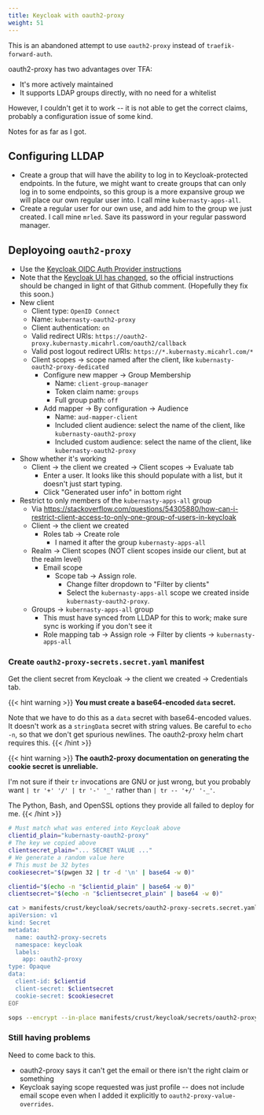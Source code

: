 ```yaml
---
title: Keycloak with oauth2-proxy
weight: 51
---
```


This is an abandoned attempt to use `oauth2-proxy` instead of `traefik-forward-auth`.

oauth2-proxy has two advantages over TFA:

* It's more actively maintained
* It supports LDAP groups directly, with no need for a whitelist

However, I couldn't get it to work --
it is not able to get the correct claims,
probably a configuration issue of some kind.

Notes for as far as I got.

## Configuring LLDAP

* Create a group that will have the ability to log in to Keycloak-protected endpoints.
  In the future, we might want to create groups that can only log in to some endpoints,
  so this group is a more expansive group we will place our own regular user into.
  I call mine `kubernasty-apps-all`.
* Create a regular user for our own use, and add him to the group we just created.
  I call mine `mrled`.
  Save its password in your regular password manager.

## Deployoing `oauth2-proxy`

* Use the [Keycloak OIDC Auth Provider instructions](https://oauth2-proxy.github.io/oauth2-proxy/docs/configuration/oauth_provider#keycloak-auth-provider)
* Note that the [Keycloak UI has changed](https://github.com/oauth2-proxy/oauth2-proxy/issues/1931#issuecomment-1374875310),
  so the official instructions should be changed in light of that Github comment.
  (Hopefully they fix this soon.)
* New client
  * Client type: `OpenID Connect`
  * Name: `kubernasty-oauth2-proxy`
  * Client authentication: `on`
  * Valid redirect URIs: `https://oauth2-proxy.kubernasty.micahrl.com/oauth2/callback`
  * Valid post logout redirect URIs: `https://*.kubernasty.micahrl.com/*`
  * Client scopes -> scope named after the client, like `kubernasty-oauth2-proxy-dedicated`
    * Configure new mapper -> Group Membership
      * Name: `client-group-manager`
      * Token claim name: `groups`
      * Full group path: `off`
    * Add mapper -> By configuration -> Audience
      * Name: `aud-mapper-client`
      * Included client audience: select the name of the client, like `kubernasty-oauth2-proxy`
      * Included custom audience: select the name of the client, like `kubernasty-oauth2-proxy`
* Show whether it's working
  * Client -> the client we created -> Client scopes -> Evaluate tab
    * Enter a user. It looks like this should populate with a list, but it doesn't just start typing.
    * Click "Generated user info" in bottom right
* Restrict to only members of the `kubernasty-apps-all` group
  * Via <https://stackoverflow.com/questions/54305880/how-can-i-restrict-client-access-to-only-one-group-of-users-in-keycloak>
  * Client -> the client we created
    * Roles tab -> Create role
      * I named it after the group `kubernasty-apps-all`
  * Realm -> Client scopes (NOT client scopes inside our client, but at the realm level)
    * Email scope
      * Scope tab -> Assign role.
        * Change filter dropdown to "Filter by clients"
        * Select the `kubernasty-apps-all` scope we created inside `kubernasty-oauth2-proxy`.
  * Groups -> `kubernasty-apps-all` group
    * This must have synced from LLDAP for this to work; make sure sync is working if you don't see it
    * Role mapping tab -> Assign role -> Filter by clients -> `kubernasty-apps-all`

### Create `oauth2-proxy-secrets.secret.yaml` manifest

Get the client secret from Keycloak -> the client we created -> Credentials tab.

{{< hint warning >}}
**You must create a base64-encoded `data` secret.**

Note that we have to do this as a `data` secret with base64-encoded values.
It doesn't work as a `stringData` secret with string values.
Be careful to `echo -n`, so that we don't get spurious newlines.
The oauth2-proxy helm chart requires this.
{{< /hint >}}

{{< hint warning >}}
**The oauth2-proxy documentation on generating the cookie secret is unreliable.**

I'm not sure if their `tr` invocations are GNU or just wrong,
but you probably want `| tr '+' '/' | tr '-' '_'` rather than `| tr -- '+/' '-_'`.

The Python, Bash, and OpenSSL options they provide all failed to deploy for me.
{{< /hint >}}

```sh
# Must match what was entered into Keycloak above
clientid_plain="kubernasty-oauth2-proxy"
# The key we copied above
clientsecret_plain="... SECRET VALUE ..."
# We generate a random value here
# This must be 32 bytes
cookiesecret="$(pwgen 32 | tr -d '\n' | base64 -w 0)"

clientid="$(echo -n "$clientid_plain" | base64 -w 0)"
clientsecret="$(echo -n "$clientsecret_plain" | base64 -w 0)"

cat > manifests/crust/keycloak/secrets/oauth2-proxy-secrets.secret.yaml <<EOF
apiVersion: v1
kind: Secret
metadata:
  name: oauth2-proxy-secrets
  namespace: keycloak
  labels:
    app: oauth2-proxy
type: Opaque
data:
  client-id: $clientid
  client-secret: $clientsecret
  cookie-secret: $cookiesecret
EOF

sops --encrypt --in-place manifests/crust/keycloak/secrets/oauth2-proxy-secrets.secret.yaml
```

### Still having problems

Need to come back to this.

* oauth2-proxy says it can't get the email or there isn't the right claim or something
* Keycloak saying scope requested was just profile -- does not include email scope even when I added it explicitly to `oauth2-proxy-value-overrides`.

